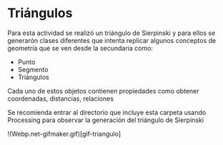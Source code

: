 # Triángulos

Para esta actividad se realizó un triángulo de Sierpinski y para ellos se generarón clases diferentes que intenta replicar algunos conceptos
de geometría que se ven desde la secundaria como:
* Punto
* Segmento
* Triángulos

Cada uno de estos objetos contienen propiedades como obtener coordenadas, distancias, relaciones

Se recomienda entrar al directorio que incluye esta carpeta usando Processing para observar la generación del triángulo de Sierpinski

!(Webp.net-gifmaker.gif)[gif-triangulo]
